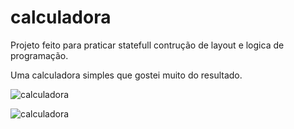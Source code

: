 # calculadora

Projeto feito para praticar statefull contrução de layout  e logica de programação.

Uma calculadora simples que gostei muito do resultado.

![calculadora](https://github.com/Luizfelippepucca/selectImage/assets/52139246/d285bfab-7f1e-4495-a050-40b8fba64702)

![calculadora](https://github.com/Luizfelippepucca/selectImage/assets/52139246/cf28f1b8-5350-4219-a634-f661650e6a64)
